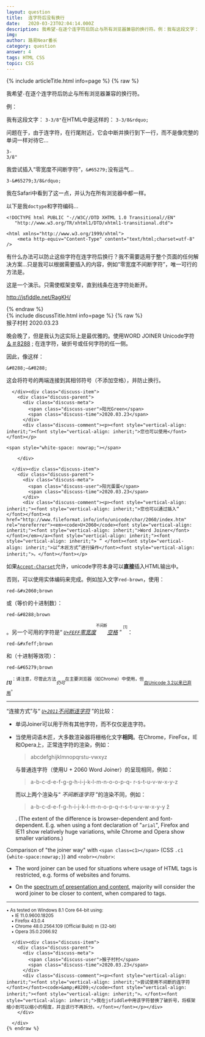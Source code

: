 ```yaml
---
layout: question
title:  连字符后没有换行
date:   2020-03-23T02:04:14.000Z
description: 我希望-在逐个连字符后防止与所有浏览器兼容的换行符。例：我有这段文字：   3-3/8"在HTML中是这样的：  3-3/8&rdquo;问题...
img: 
author: 路易Near番长
category: question
answer: 4
tags: HTML CSS
topic: CSS
---
```

<div class="article-root">
  <div class="article">
    {% include articleTitle.html info=page %}
    {% raw %}
    <div class="article-content"><p><font style="vertical-align: inherit;"><font style="vertical-align: inherit;">我希望</font></font><code>-</code><font style="vertical-align: inherit;"><font style="vertical-align: inherit;">在逐个</font><font style="vertical-align: inherit;">连字符后防止</font><font style="vertical-align: inherit;">与所有浏览器兼容</font><font style="vertical-align: inherit;">的换行符</font><font style="vertical-align: inherit;">。</font></font></p>

<p><font style="vertical-align: inherit;"><font style="vertical-align: inherit;">例：</font></font></p>

<p><font style="vertical-align: inherit;"><font style="vertical-align: inherit;">我有这段文字：   </font></font><code>3-3/8"</code><font style="vertical-align: inherit;"><font style="vertical-align: inherit;">在HTML中是这样的：  </font></font><code>3-3/8&amp;rdquo;</code></p>

<p><font style="vertical-align: inherit;"><font style="vertical-align: inherit;">问题在于，由于连字符，在行尾附近，它会中断并换行到下一行，而不是像完整的单词一样对待它...</font></font></p>

<pre><code>3-<font></font>
3/8"<font></font>
</code></pre>

<p><font style="vertical-align: inherit;"><font style="vertical-align: inherit;">我尝试插入“零宽度不间断字符”，</font></font><code>&amp;#65279;</code><font style="vertical-align: inherit;"><font style="vertical-align: inherit;">没有运气...</font></font></p>

<pre><code>3-&amp;#65279;3/8&amp;rdquo;
</code></pre>

<p><font style="vertical-align: inherit;"><font style="vertical-align: inherit;">我在Safari中看到了这一点，并认为在所有浏览器中都一样。</font></font></p>

<p><font style="vertical-align: inherit;"><font style="vertical-align: inherit;">以下是我</font></font><code>doctype</code><font style="vertical-align: inherit;"><font style="vertical-align: inherit;">和字符编码...</font></font></p>

<pre><code>&lt;!DOCTYPE html PUBLIC "-//W3C//DTD XHTML 1.0 Transitional//EN"<font></font>
   "http://www.w3.org/TR/xhtml1/DTD/xhtml1-transitional.dtd"&gt;<font></font>
<font></font>
&lt;html xmlns="http://www.w3.org/1999/xhtml"&gt;<font></font>
    &lt;meta http-equiv="Content-Type" content="text/html;charset=utf-8" /&gt;<font></font>
</code></pre>

<p><font style="vertical-align: inherit;"><font style="vertical-align: inherit;">有什么办法可以防止这些字符在连字符后换行？</font><font style="vertical-align: inherit;">我不需要适用于整个页面的任何解决方案...只是我可以根据需要插入的内容，例如“零宽度不间断字符”，唯一可行的方法是。</font></font></p>

<p><font style="vertical-align: inherit;"><font style="vertical-align: inherit;">这是一个演示。</font><font style="vertical-align: inherit;">只需使框架变窄，直到线条在连字符处断开。</font></font></p>

<p><a href="http://jsfiddle.net/RagKH/"><font style="vertical-align: inherit;"><font style="vertical-align: inherit;">http://jsfiddle.net/RagKH/</font></font></a></p></div>
    {% endraw %}
  </div>

  <div class="discuss-wrapper">
    {% include discussTitle.html info=page %}
    {% raw %}
    <div class="discuss-item">
        <div class="discuss-parent">
          <div class="discuss-meta">
            <span class="discuss-user">猴子村村</span>
            <span class="discuss-time">2020.03.23</span>
          </div>
          <div class="discuss-comment"><p><font style="vertical-align: inherit;"><font style="vertical-align: inherit;">晚会晚了，但是我认为这实际上是最优雅的。</font><font style="vertical-align: inherit;">使用WORD JOINER Unicode字符</font></font><a href="http://www.fileformat.info/info/unicode/char/2060/index.htm" rel="noreferrer"><font style="vertical-align: inherit;"><font style="vertical-align: inherit;">＆＃8288</font></font></a><font style="vertical-align: inherit;"><font style="vertical-align: inherit;"> ; </font><font style="vertical-align: inherit;">在连字符，破折号或任何字符的任一侧。</font></font></p>

<p><font style="vertical-align: inherit;"><font style="vertical-align: inherit;">因此，像这样：</font></font></p>

<pre><code>&amp;#8288;—&amp;#8288;
</code></pre>

<p><font style="vertical-align: inherit;"><font style="vertical-align: inherit;">这会将符号的两端连接到其相邻符号（不添加空格），并防止换行。</font></font></p></div>
        </div>
        
      </div><div class="discuss-item">
        <div class="discuss-parent">
          <div class="discuss-meta">
            <span class="discuss-user">阳光Green</span>
            <span class="discuss-time">2020.03.23</span>
          </div>
          <div class="discuss-comment"><p><font style="vertical-align: inherit;"><font style="vertical-align: inherit;">您也可以使用</font></font></p>

<pre><code>&lt;span style="white-space: nowrap;"&gt;&lt;/span&gt;
</code></pre></div>
        </div>
        
      </div><div class="discuss-item">
        <div class="discuss-parent">
          <div class="discuss-meta">
            <span class="discuss-user">阳光蛋蛋</span>
            <span class="discuss-time">2020.03.23</span>
          </div>
          <div class="discuss-comment"><p><font style="vertical-align: inherit;"><font style="vertical-align: inherit;">您也可以通过插入“ </font></font><a href="http://www.fileformat.info/info/unicode/char/2060/index.htm" rel="noreferrer"><em><code>U+2060</code><font style="vertical-align: inherit;"><font style="vertical-align: inherit;">Word Joiner</font></font></em></a><font style="vertical-align: inherit;"><font style="vertical-align: inherit;"> ” </font><font style="vertical-align: inherit;">以“木匠方式”进行操作</font><font style="vertical-align: inherit;">。</font></font></p>

<p><font style="vertical-align: inherit;"><font style="vertical-align: inherit;">如果</font></font><a href="https://www.w3.org/Protocols/rfc2616/rfc2616-sec14.html#sec14.2" rel="noreferrer"><code>Accept-Charset</code></a><font style="vertical-align: inherit;"><font style="vertical-align: inherit;">允许，unicode字符本身可以</font></font><strong><font style="vertical-align: inherit;"><font style="vertical-align: inherit;">直接</font></font></strong><font style="vertical-align: inherit;"><font style="vertical-align: inherit;">插入HTML输出中。</font></font></p>

<p><font style="vertical-align: inherit;"><font style="vertical-align: inherit;">否则，可以使用实体编码来完成。</font><font style="vertical-align: inherit;">例如加入文字</font></font><code>red-brown</code><font style="vertical-align: inherit;"><font style="vertical-align: inherit;">，使用：</font></font></p>

<pre><code>red-&amp;#x2060;brown
</code></pre>

<p><font style="vertical-align: inherit;"><font style="vertical-align: inherit;">或（等价的十进制数）：</font></font></p>

<pre><code>red-&amp;#8288;brown
</code></pre>

<p><font style="vertical-align: inherit;"><font style="vertical-align: inherit;">。</font><font style="vertical-align: inherit;">另一个可用的字符是“ </font></font><em><a href="http://www.fileformat.info/info/unicode/char/feff/index.htm" rel="noreferrer"><code>U+FEFF</code><font style="vertical-align: inherit;"><font style="vertical-align: inherit;">零宽度</font></font></a></em><font style="vertical-align: inherit;"></font><sup><sup><font style="vertical-align: inherit;"><font style="vertical-align: inherit;">不间断</font></font></sup></sup><font style="vertical-align: inherit;"><em><a href="http://www.fileformat.info/info/unicode/char/feff/index.htm" rel="noreferrer"><font style="vertical-align: inherit;">空格</font></a></em><font style="vertical-align: inherit;"> ” </font><sup><sup><font style="vertical-align: inherit;">[⁠⁠⁠1]</font></sup></sup><font style="vertical-align: inherit;">：</font></font></p>

<pre><code>red-&amp;#xfeff;brown
</code></pre>

<p><font style="vertical-align: inherit;"><font style="vertical-align: inherit;">和（十进制等效项）：</font></font></p>

<pre><code>red-&amp;#65279;brown
</code></pre>

<p><sup>
<strong><em><font style="vertical-align: inherit;"><font style="vertical-align: inherit;">[1]</font></font></em></strong><font style="vertical-align: inherit;"><font style="vertical-align: inherit;">：请注意，尽管此方法</font></font><em><font style="vertical-align: inherit;"><font style="vertical-align: inherit;">仍可</font></font></em><font style="vertical-align: inherit;"><font style="vertical-align: inherit;">在主要浏览器（如Chrome）中使用，但</font></font><a href="https://en.wikipedia.org/wiki/Word_joiner" rel="noreferrer"><font style="vertical-align: inherit;"><font style="vertical-align: inherit;">自Unicode 3.2以来已弃用</font></font></a><font style="vertical-align: inherit;"><font style="vertical-align: inherit;">。
</font></font></sup></p>

<hr>

<p><font style="vertical-align: inherit;"><font style="vertical-align: inherit;">“连接方式”与“ </font></font><a href="http://www.fileformat.info/info/unicode/char/2011/index.htm" rel="noreferrer"><em><code>U+2011</code><font style="vertical-align: inherit;"><font style="vertical-align: inherit;">不间断连字符</font></font></em></a><font style="vertical-align: inherit;"><font style="vertical-align: inherit;"> ”的比较：</font></font></p>

<ul>
<li><p><font style="vertical-align: inherit;"><font style="vertical-align: inherit;">单词Joiner可以用于所有其他字符，而不仅仅是连字符。</font></font></p></li>
<li><p><font style="vertical-align: inherit;"><font style="vertical-align: inherit;">当使用词语木匠，大多数渲染器将栅格化文字</font></font><strong><font style="vertical-align: inherit;"><font style="vertical-align: inherit;">相同</font></font></strong><font style="vertical-align: inherit;"><font style="vertical-align: inherit;">。</font><font style="vertical-align: inherit;">在Chrome，FireFox，IE和Opera上，正常连字符的渲染，例如：</font></font></p>

<blockquote>
  <p><font style="vertical-align: inherit;"><font style="vertical-align: inherit;">abcdefghijklmnopqrstu-vwxyz</font></font></p>
</blockquote>

<p><font style="vertical-align: inherit;"><font style="vertical-align: inherit;">与普通连字符（使用U + 2060 Word Joiner）的呈现相同，例如：</font></font></p>

<blockquote>
  <p><font style="vertical-align: inherit;"><font style="vertical-align: inherit;">a-b-c-d-e-f-g-g-h-i-j-k-l-⁠m-⁠n-o-o-p-⁠q- ⁠r-⁠s-⁠t-⁠u-⁠v-⁠w-⁠x-⁠y-⁠z</font></font></p>
</blockquote>

<p><font style="vertical-align: inherit;"><font style="vertical-align: inherit;">而以上两个渲染与“ </font></font><em><font style="vertical-align: inherit;"><font style="vertical-align: inherit;">不间断连字符</font></font></em><font style="vertical-align: inherit;"><font style="vertical-align: inherit;"> ”的</font><font style="vertical-align: inherit;">渲染不同</font><font style="vertical-align: inherit;">，例如：</font></font></p>

<blockquote>
  <p><font style="vertical-align: inherit;"><font style="vertical-align: inherit;">a-b-c-d-e-f-g-h-i-j-k-l-m-n-o-p-q-r-s-t-u-v-w-x-y-y ž</font></font></p>
</blockquote>

<p>. (The extent of the difference is browser-dependent and font-dependent. E.g. when using a font declaration of "<code>arial</code>", Firefox and IE11 show relatively huge variations, while Chrome and Opera show smaller variations.)</p></li>
</ul>

<p>Comparison of "the joiner way" with <code>&lt;span class=c1&gt;&lt;/span&gt;</code> (CSS <code>.c1 {white-space:nowrap;}</code>) and <code>&lt;nobr&gt;&lt;/nobr&gt;</code>:</p>

<ul>
<li><p>The word joiner can be used for situations where usage of HTML tags is restricted, e.g. forms of websites and forums.</p></li>
<li><p>On the <a href="https://en.wikipedia.org/wiki/Separation_of_presentation_and_content" rel="noreferrer">spectrum of presentation and content</a>, majority will consider the word joiner to be closer to content, when compared to tags.</p></li>
</ul>

<hr>

<p><sup>
• As tested on Windows 8.1 Core 64-bit using:
<br>&nbsp;&nbsp;&nbsp;&nbsp;• IE 11.0.9600.18205
<br>&nbsp;&nbsp;&nbsp;&nbsp;• Firefox 43.0.4
<br>&nbsp;&nbsp;&nbsp;&nbsp;• Chrome 48.0.2564.109 (Official Build) m (32-bit)
<br>&nbsp;&nbsp;&nbsp;&nbsp;• Opera 35.0.2066.92
</sup></p></div>
        </div>
        
      </div><div class="discuss-item">
        <div class="discuss-parent">
          <div class="discuss-meta">
            <span class="discuss-user">猴子村村</span>
            <span class="discuss-time">2020.03.23</span>
          </div>
          <div class="discuss-comment"><p><font style="vertical-align: inherit;"><font style="vertical-align: inherit;">尝试使用不间断的连字符</font></font><code>&amp;#8209;</code><font style="vertical-align: inherit;"><font style="vertical-align: inherit;">。</font><font style="vertical-align: inherit;">我在jsfiddle中用该字符替换了破折号，将框架缩小到可以缩小的程度，并且该行不再拆分。</font></font></p></div>
        </div>
        
      </div>
    {% endraw %}
  </div>
<div>
